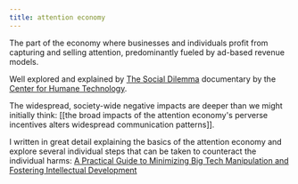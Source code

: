 ```yaml
---
title: attention economy
---
```


The part of the economy where businesses and individuals profit from capturing and selling attention, predominantly fueled by ad-based revenue models.

Well explored and explained by [The Social Dilemma](https://www.thesocialdilemma.com/) documentary by the [Center for Humane Technology](https://www.humanetech.com/).

The widespread, society-wide negative impacts are deeper than we might initially think: [[the broad impacts of the attention economy's perverse incentives alters widespread communication patterns]].

I written in great detail explaining the basics of the attention economy and explore several individual steps that can be taken to counteract the individual harms: [A Practical Guide to Minimizing Big Tech Manipulation and Fostering Intellectual Development](https://wesleyfinck.medium.com/a-practical-guide-to-minimizing-big-tech-manipulation-and-fostering-intellectual-development-ecca0130e41d)